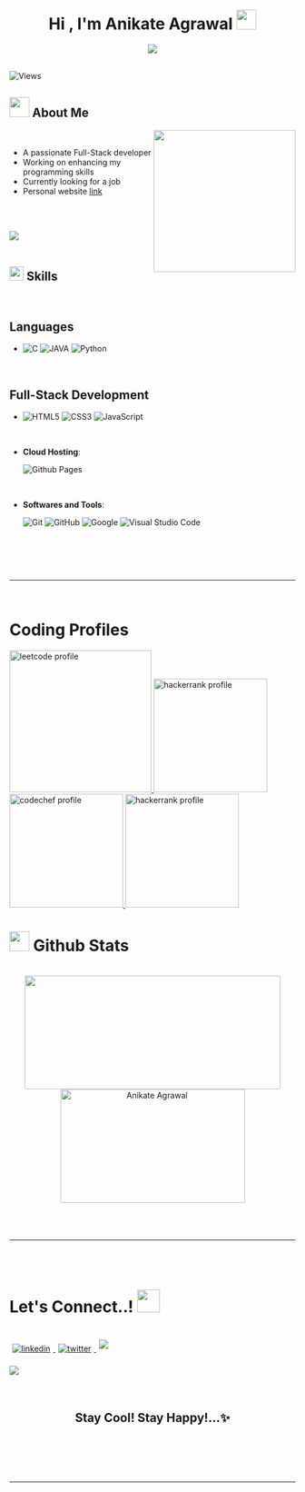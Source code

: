 <h1 align="center"><b>Hi , I'm Anikate Agrawal </b><img src="https://media.giphy.com/media/hvRJCLFzcasrR4ia7z/giphy.gif" width="35"></h1>

<p align="center">
  <a href="https://github.com/DenverCoder1/readme-typing-svg"><img src="https://readme-typing-svg.herokuapp.com?font=Time+New+Roman&color=cyan&size=25&center=true&vCenter=true&width=600&height=100&lines=Full-Stack+Developer,;Computer+Science+Student,;Active+Learner/Problem+Solver,;Love+to+learn+new+stuffs..<3"></a>
</p>

<br>

<img src="https://komarev.com/ghpvc/?username=anikateagrawal&style=flat-square&color=blue" alt="Views"/>

## <img src="https://media.giphy.com/media/iY8CRBdQXODJSCERIr/giphy.gif" width="35"><b> About Me </b>

<picture> <img align="right" src="https://youwebsolutionz.files.wordpress.com/2021/12/learn-web-designing.gif" width = "250px"></picture>

<br>

- A passionate Full-Stack developer
- Working on enhancing my programming skills
- Currently looking for a job
- Personal website [link](https://anikateagrawal.github.io/My-Resume/)


<br><br>

<img src="https://user-images.githubusercontent.com/73097560/115834477-dbab4500-a447-11eb-908a-139a6edaec5c.gif"><br><br>

## <img src="https://media2.giphy.com/media/QssGEmpkyEOhBCb7e1/giphy.gif?cid=ecf05e47a0n3gi1bfqntqmob8g9aid1oyj2wr3ds3mg700bl&rid=giphy.gif" width ="25"><b> Skills</b>
<br>

<p align="center">

## Languages 
  -
    ![C](https://icongr.am/devicon/c-original.svg?size=100&color=currentColor)
    ![JAVA](https://icongr.am/devicon/java-original-wordmark.svg?size=128&color=currentColor)
    ![Python](https://icongr.am/devicon/python-original-wordmark.svg?size=128&color=currentColor)

<br>   

## Full-Stack Development 
-
   ![HTML5](https://icongr.am/devicon/html5-original-wordmark.svg?size=100&color=currentColor)
   ![CSS3](https://icongr.am/devicon/css3-original-wordmark.svg?size=100&color=currentColor)
   ![JavaScript](https://icongr.am/devicon/javascript-original.svg?size=100&color=currentColor)
   

<br>

- **Cloud Hosting**:

    ![Github Pages](https://img.shields.io/badge/GitHub%20Pages-%23327FC7.svg?style=for-the-badge&logo=github&logoColor=white)
    
<br>

- **Softwares and Tools**:

    ![Git](https://img.shields.io/badge/git-%23F05033.svg?style=for-the-badge&logo=git&logoColor=white)
    ![GitHub](https://img.shields.io/badge/github-%23121011.svg?style=for-the-badge&logo=github&logoColor=white)
    ![Google](https://img.shields.io/badge/google-%234285F4.svg?style=for-the-badge&logo=google&logoColor=white)
    ![Visual Studio Code](https://img.shields.io/badge/Visual%20Studio%20Code-0078d7.svg?style=for-the-badge&logo=visual-studio-code&logoColor=white)


<br>
</p>

<br>
<br>

-----

<br>

# <b>Coding Profiles </b><br>
<div >
    <a href="https://leetcode.com/Anikate_Agrawal/">
        <img src="https://theme.zdassets.com/theme_assets/9008406/036323c6afd10392aa5b7e3a2eb7557d17955c81.png" alt="leetcode profile" width="250">
    </a>
    <a href="https://www.hackerrank.com/anikate_agrawal1">
        <img src="https://cdn-images-1.medium.com/max/2600/1*UGT1Rh9xLww3JeIDR1F0RQ.png" alt="hackerrank profile" width="200">
    </a>
    <a href="https://www.codechef.com/users/anikateagrawal">
        <img src="https://cdn.codechef.com/sites/all/themes/abessive/cc-logo.png" alt="codechef profile" width="200">
    </a>
    <a href="https://codeforces.com/profile/anikateagrawal">
        <img src="https://repository-images.githubusercontent.com/390296311/0f6c1240-462e-47ff-870d-e2d0ebb181f1" alt="hackerrank profile" width="200">
    </a>
</div>

# <img src="https://media.giphy.com/media/iY8CRBdQXODJSCERIr/giphy.gif" width="35"><b> Github Stats </b>
<br>

<div align="center">

<a href="https://github.com/anikateagrawal/">
  <img src="https://github-readme-stats.vercel.app/api?username=anikateagrawal&include_all_commits=true&count_private=true&show_icons=true&line_height=20&title_color=7A7ADB&icon_color=2234AE&text_color=D3D3D3&bg_color=0,000000,130F40" width="450" height="200"/>
  <img src="https://github-readme-stats.vercel.app/api/top-langs?username=anikateagrawal&show_icons=true&locale=en&layout=compact&line_height=20&title_color=7A7ADB&icon_color=2234AE&text_color=D3D3D3&bg_color=0,000000,130F40" width="325" height="200" alt="Anikate Agrawal"/>

</a>
</div>

<br>
<br>
<br>

-----

<br>
<br>

# <b> Let's Connect..!</b> <img src="https://media.tenor.com/02ILjyFVXWQAAAAC/handshake.gif" width ="40">
<br>
<div align='left'>

<a href="https://www.linkedin.com/in/anikate-agrawal-8a03401bb/" target="_blank">
<img src="https://icongr.am/devicon/linkedin-original.svg?size=100&color=currentColor" alt=linkedin style="margin: 5px;"/>
</a>

<a href="https://twitter.com/AnikateAgrawal" target="_blank">
<img src="https://icongr.am/devicon/twitter-original.svg?size=100&color=currentColor" alt=twitter style="margin: 5px;"/>
</a>
<a href="https://www.facebook.com/anikate.agrawal.9" target="_blank">
<img src="https://icongr.am/devicon/facebook-original.svg?size=100&color=currentColor"  style="margin: 5px;" />
</a>
	
</div>

<br>
<img src="https://user-images.githubusercontent.com/73097560/115834477-dbab4500-a447-11eb-908a-139a6edaec5c.gif">
<br>
<br>
<br>

<div align='center'>

## <b>    Stay Cool! Stay Happy!...✨</b>

</div>
<br>
<br>
<br>
<br>

---

<br>


